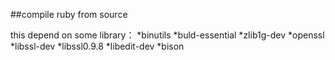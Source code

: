 ##compile ruby from source

this depend on some library：
*binutils
*buld-essential
*zlib1g-dev
*openssl
*libssl-dev
*libssl0.9.8
*libedit-dev
*bison
